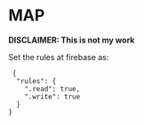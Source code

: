 # MAP

**DISCLAIMER: This is not my work**


Set the rules at firebase as:


     {
      "rules": {
        ".read": true,
        ".write": true
      }
    }
